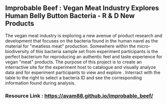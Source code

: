 ## Improbable Beef : Vegan Meat Industry Explores Human Belly Button Bacteria - R & D New Products
The vegan meat industry is exploring a new avenue of product research and development that focuses on the bacteria found in the human navel as the material for "meatless meat" production. Somewhere within the micro-biodiversity of this bacteria sample set from experiment participants is the perfect bacterium for reproducing an authentic feel and taste experience for vegan "meat" products. The purpose of this project is to create an interractive site for the experiment host to catalogue and visually analyze data and for experiment participants to view and explore . Interract with the table to the right to select a bacteria ID and see the corresponding information found during analysis.

### Resource Link : https://avam88.github.io/improbable_beef/
